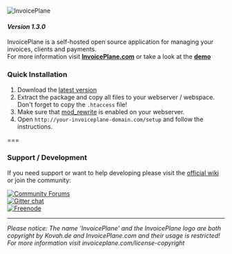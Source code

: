 ![InvoicePlane](http://invoiceplane.com/content/logo/PNG/logo_300x150.png)
#### _Version 1.3.0_

InvoicePlane is a self-hosted open source application for managing your invoices, clients and payments.    
For more information visit __[InvoicePlane.com](https://invoiceplane.com)__ or take a look at the __[demo](https://demo.invoiceplane.com)__

### Quick Installation

1. Download the [latest version](https://invoiceplane.com/downloads)
2. Extract the package and copy all files to your webserver / webspace. Don't forget to copy the `.htaccess` file!
3. Make sure that [mod_rewrite](https://go.invoiceplane.com/apachemodrewrite) is enabled on your webserver.
4. Open `http://your-invoiceplane-domain.com/setup` and follow the instructions.

===

### Support / Development

If you need support or want to help developing please visit the [official wiki](https://wiki.invoiceplane.com) or join the community:

[![Community Forums](https://invoiceplane.com/content/badges/badge_community.png)](https://community.invoiceplane.com/)   
[![Gitter chat](https://badges.gitter.im/InvoicePlane/InvoicePlane.png)](https://gitter.im/InvoicePlane/InvoicePlane)   
[![Freenode](https://invoiceplane.com/content/badges/badge_freenode.png)](irc://irc.freenode.net/InvoicePlane)

---
  
*Please notice: The name 'InvoicePlane' and the InvoicePlane logo are both copyright by Kovah.de and InvoicePlane.com
and their usage is restricted! For more information visit invoiceplane.com/license-copyright*

